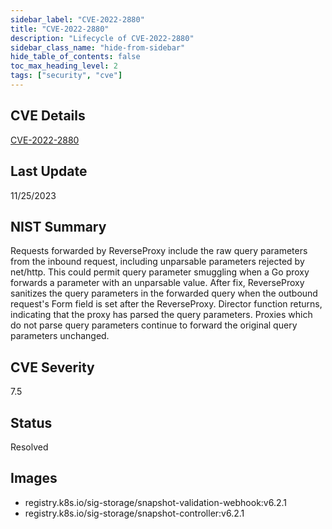 ```yaml
---
sidebar_label: "CVE-2022-2880"
title: "CVE-2022-2880"
description: "Lifecycle of CVE-2022-2880"
sidebar_class_name: "hide-from-sidebar"
hide_table_of_contents: false
toc_max_heading_level: 2
tags: ["security", "cve"]
---
```


## CVE Details

[CVE-2022-2880](https://nvd.nist.gov/vuln/detail/CVE-2022-2880)

## Last Update

11/25/2023

## NIST Summary

Requests forwarded by ReverseProxy include the raw query parameters from the inbound request, including unparsable
parameters rejected by net/http. This could permit query parameter smuggling when a Go proxy forwards a parameter with
an unparsable value. After fix, ReverseProxy sanitizes the query parameters in the forwarded query when the outbound
request's Form field is set after the ReverseProxy. Director function returns, indicating that the proxy has parsed the
query parameters. Proxies which do not parse query parameters continue to forward the original query parameters
unchanged.

## CVE Severity

7.5

## Status

Resolved

## Images

- registry.k8s.io/sig-storage/snapshot-validation-webhook:v6.2.1
- registry.k8s.io/sig-storage/snapshot-controller:v6.2.1
